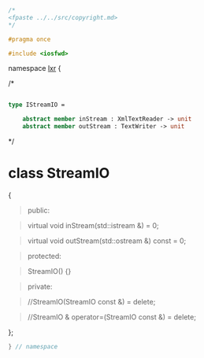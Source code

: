 ```cpp

/*
<fpaste ../../src/copyright.md>
*/

#pragma once

#include <iosfwd>

```

namespace [lxr](namespace.list) {

/*

```fsharp

type IStreamIO =

    abstract member inStream : XmlTextReader -> unit
    abstract member outStream : TextWriter -> unit
```

*/

# class StreamIO

{

>public:

>virtual void inStream(std::istream &) = 0;

>virtual void outStream(std::ostream &) const = 0;

>protected:

>StreamIO() {}

>private:

>//StreamIO(StreamIO const &) = delete;

>//StreamIO & operator=(StreamIO const &) = delete;

};

```cpp
} // namespace
```
